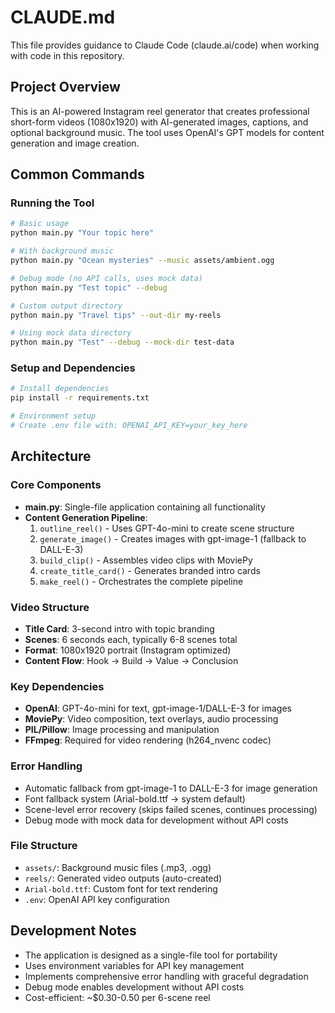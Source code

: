 # CLAUDE.md

This file provides guidance to Claude Code (claude.ai/code) when working with code in this repository.

## Project Overview

This is an AI-powered Instagram reel generator that creates professional short-form videos (1080x1920) with AI-generated images, captions, and optional background music. The tool uses OpenAI's GPT models for content generation and image creation.

## Common Commands

### Running the Tool
```bash
# Basic usage
python main.py "Your topic here"

# With background music
python main.py "Ocean mysteries" --music assets/ambient.ogg

# Debug mode (no API calls, uses mock data)
python main.py "Test topic" --debug

# Custom output directory
python main.py "Travel tips" --out-dir my-reels

# Using mock data directory
python main.py "Test" --debug --mock-dir test-data
```

### Setup and Dependencies
```bash
# Install dependencies
pip install -r requirements.txt

# Environment setup
# Create .env file with: OPENAI_API_KEY=your_key_here
```

## Architecture

### Core Components

- **main.py**: Single-file application containing all functionality
- **Content Generation Pipeline**:
  1. `outline_reel()` - Uses GPT-4o-mini to create scene structure
  2. `generate_image()` - Creates images with gpt-image-1 (fallback to DALL-E-3)
  3. `build_clip()` - Assembles video clips with MoviePy
  4. `create_title_card()` - Generates branded intro cards
  5. `make_reel()` - Orchestrates the complete pipeline

### Video Structure
- **Title Card**: 3-second intro with topic branding
- **Scenes**: 6 seconds each, typically 6-8 scenes total
- **Format**: 1080x1920 portrait (Instagram optimized)
- **Content Flow**: Hook → Build → Value → Conclusion

### Key Dependencies
- **OpenAI**: GPT-4o-mini for text, gpt-image-1/DALL-E-3 for images
- **MoviePy**: Video composition, text overlays, audio processing
- **PIL/Pillow**: Image processing and manipulation
- **FFmpeg**: Required for video rendering (h264_nvenc codec)

### Error Handling
- Automatic fallback from gpt-image-1 to DALL-E-3 for image generation
- Font fallback system (Arial-bold.ttf → system default)
- Scene-level error recovery (skips failed scenes, continues processing)
- Debug mode with mock data for development without API costs

### File Structure
- `assets/`: Background music files (.mp3, .ogg)
- `reels/`: Generated video outputs (auto-created)
- `Arial-bold.ttf`: Custom font for text rendering
- `.env`: OpenAI API key configuration

## Development Notes

- The application is designed as a single-file tool for portability
- Uses environment variables for API key management
- Implements comprehensive error handling with graceful degradation
- Debug mode enables development without API costs
- Cost-efficient: ~$0.30-0.50 per 6-scene reel